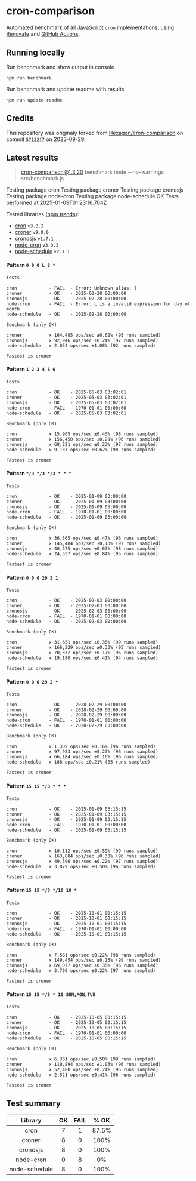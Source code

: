 # cron-comparison

Automated benchmark of all JavaScript `cron` implementations, using [Renovate](https://github.com/renovatebot/renovate) and [GitHub Actions](https://docs.github.com/en/actions).

## Running locally

Run benchmark and show output in console

`npm run benchmark`

Run benchmark and update readme with results

`npm run update-readme`

## Credits

This repository was originaly forked from [Hexagon/cron-comparison](https://github.com/Hexagon/cron-comparison) on commit [`57132f7`](https://github.com/Hexagon/cron-comparison/tree/57132f73323630ac2bc5d1022189b07be08ac773) on 2023-09-29.

## Latest results

> cron-comparison@1.3.20 benchmark
> node --no-warnings src/benchmark.js

Testing package cron
Testing package croner
Testing package cronosjs
Testing package node-cron
Testing package node-schedule
OK
Tests performed at 2025-01-09T01:23:16.704Z

Tested libraries ([npm trends](https://npmtrends.com/cron-vs-croner-vs-cronosjs-vs-node-cron-vs-node-schedule)):

- [cron](https://github.com/kelektiv/node-cron) `v3.3.2`
- [croner](https://github.com/hexagon/croner) `v9.0.0`
- [cronosjs](https://github.com/jaclarke/cronosjs) `v1.7.1`
- [node-cron](https://github.com/node-cron/node-cron) `v3.0.3`
- [node-schedule](https://github.com/node-schedule/node-schedule) `v2.1.1`

#### Pattern `0 0 0 L 2 *`

```
Tests

cron            - FAIL  - Error: Unknown alias: l
croner          - OK    - 2025-02-28 00:00:00
cronosjs        - OK    - 2025-02-28 00:00:00
node-cron       - FAIL  - Error: L is a invalid expression for day of month
node-schedule   - OK    - 2025-02-28 00:00:00

Benchmark (only OK)

croner          x 164,485 ops/sec ±0.62% (95 runs sampled)
cronosjs        x 92,946 ops/sec ±0.24% (97 runs sampled)
node-schedule   x 2,054 ops/sec ±1.08% (92 runs sampled)

Fastest is croner
```

#### Pattern `1 2 3 4 5 6`

```
Tests

cron            - OK    - 2025-05-03 03:02:01
croner          - OK    - 2025-05-03 03:02:01
cronosjs        - OK    - 2025-05-03 03:02:01
node-cron       - FAIL  - 1970-01-01 00:00:00
node-schedule   - OK    - 2025-05-03 03:02:01

Benchmark (only OK)

cron            x 15,905 ops/sec ±0.43% (98 runs sampled)
croner          x 156,450 ops/sec ±0.29% (96 runs sampled)
cronosjs        x 68,221 ops/sec ±0.23% (97 runs sampled)
node-schedule   x 9,133 ops/sec ±0.62% (98 runs sampled)

Fastest is croner
```

#### Pattern `*/3 */3 */3 * * *`

```
Tests

cron            - OK    - 2025-01-09 03:00:00
croner          - OK    - 2025-01-09 03:00:00
cronosjs        - OK    - 2025-01-09 03:00:00
node-cron       - FAIL  - 1970-01-01 00:00:00
node-schedule   - OK    - 2025-01-09 03:00:00

Benchmark (only OK)

cron            x 36,365 ops/sec ±0.47% (96 runs sampled)
croner          x 145,484 ops/sec ±0.13% (97 runs sampled)
cronosjs        x 40,575 ops/sec ±0.63% (98 runs sampled)
node-schedule   x 24,557 ops/sec ±0.84% (95 runs sampled)

Fastest is croner
```

#### Pattern `0 0 0 29 2 1`

```
Tests

cron            - OK    - 2025-02-03 00:00:00
croner          - OK    - 2025-02-03 00:00:00
cronosjs        - OK    - 2025-02-03 00:00:00
node-cron       - FAIL  - 1970-01-01 00:00:00
node-schedule   - OK    - 2025-02-03 00:00:00

Benchmark (only OK)

cron            x 31,651 ops/sec ±0.35% (99 runs sampled)
croner          x 166,229 ops/sec ±0.33% (95 runs sampled)
cronosjs        x 70,332 ops/sec ±0.17% (96 runs sampled)
node-schedule   x 19,180 ops/sec ±0.41% (94 runs sampled)

Fastest is croner
```

#### Pattern `0 0 0 29 2 *`

```
Tests

cron            - OK    - 2028-02-29 00:00:00
croner          - OK    - 2028-02-29 00:00:00
cronosjs        - OK    - 2028-02-29 00:00:00
node-cron       - FAIL  - 1970-01-01 00:00:00
node-schedule   - OK    - 2028-02-29 00:00:00

Benchmark (only OK)

cron            x 1,309 ops/sec ±0.16% (96 runs sampled)
croner          x 97,983 ops/sec ±0.23% (96 runs sampled)
cronosjs        x 66,184 ops/sec ±0.16% (96 runs sampled)
node-schedule   x 166 ops/sec ±0.21% (85 runs sampled)

Fastest is croner
```

#### Pattern `15 15 */3 * * *`

```
Tests

cron            - OK    - 2025-01-09 03:15:15
croner          - OK    - 2025-01-09 03:15:15
cronosjs        - OK    - 2025-01-09 03:15:15
node-cron       - FAIL  - 1970-01-01 00:00:00
node-schedule   - OK    - 2025-01-09 03:15:15

Benchmark (only OK)

cron            x 10,112 ops/sec ±0.59% (99 runs sampled)
croner          x 163,884 ops/sec ±0.30% (96 runs sampled)
cronosjs        x 49,396 ops/sec ±0.22% (97 runs sampled)
node-schedule   x 3,879 ops/sec ±0.50% (96 runs sampled)

Fastest is croner
```

#### Pattern `15 15 */3 */10 10 *`

```
Tests

cron            - OK    - 2025-10-01 00:15:15
croner          - OK    - 2025-10-01 00:15:15
cronosjs        - OK    - 2025-10-01 00:15:15
node-cron       - FAIL  - 1970-01-01 00:00:00
node-schedule   - OK    - 2025-10-01 00:15:15

Benchmark (only OK)

cron            x 7,581 ops/sec ±0.22% (98 runs sampled)
croner          x 149,454 ops/sec ±0.15% (99 runs sampled)
cronosjs        x 69,077 ops/sec ±0.35% (96 runs sampled)
node-schedule   x 3,700 ops/sec ±0.22% (97 runs sampled)

Fastest is croner
```

#### Pattern `15 15 */3 * 10 SUN,MON,TUE`

```
Tests

cron            - OK    - 2025-10-05 00:15:15
croner          - OK    - 2025-10-05 00:15:15
cronosjs        - OK    - 2025-10-05 00:15:15
node-cron       - FAIL  - 1970-01-01 00:00:00
node-schedule   - OK    - 2025-10-05 00:15:15

Benchmark (only OK)

cron            x 6,331 ops/sec ±0.50% (99 runs sampled)
croner          x 110,894 ops/sec ±1.03% (96 runs sampled)
cronosjs        x 52,480 ops/sec ±0.24% (96 runs sampled)
node-schedule   x 2,521 ops/sec ±0.41% (96 runs sampled)

Fastest is croner
```

## Test summary

|    Library    | OK  | FAIL | % OK  |
| :-----------: | :-: | :--: | :---: |
|     cron      |  7  |  1   | 87.5% |
|    croner     |  8  |  0   | 100%  |
|   cronosjs    |  8  |  0   | 100%  |
|   node-cron   |  0  |  8   |  0%   |
| node-schedule |  8  |  0   | 100%  |
